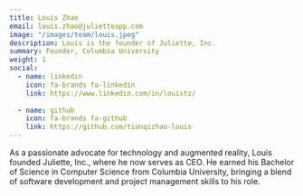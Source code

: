 ```yaml
---
title: Louis Zhao
email: louis.zhao@julietteapp.com
image: "/images/team/louis.jpeg"
description: Louis is the founder of Juliette, Inc.
summary: Founder, Columbia University
weight: 1
social:
  - name: linkedin
    icon: fa-brands fa-linkedin
    link: https://www.linkedin.com/in/louistz/
  
  - name: github
    icon: fa-brands fa-github
    link: https://github.com/tianqizhao-louis
---
```



As a passionate advocate for technology and augmented reality, Louis founded Juliette, Inc., where he now serves as CEO. He earned his Bachelor of Science in Computer Science from Columbia University, bringing a blend of software development and project management skills to his role.

